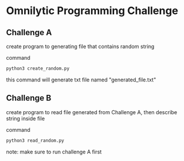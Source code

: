 # Omnilytic Programming Challenge

## Challenge A
create program to generating file that contains random string

command
```bash
python3 create_random.py
```

this command will generate txt file named "generated_file.txt"

## Challenge B
create program to read file generated from Challenge A, then describe string inside file

command
```bash
python3 read_random.py
```

note: make sure to run challenge A first

